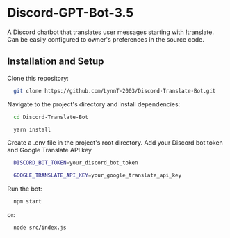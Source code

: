 # Discord-GPT-Bot-3.5

A Discord chatbot that translates user messages starting with !translate.
Can be easily configured to owner's preferences in the source code.

## Installation and Setup

Clone this repository:

```bash
  git clone https://github.com/LynnT-2003/Discord-Translate-Bot.git
```

Navigate to the project's directory and install dependencies:

```bash
  cd Discord-Translate-Bot
```

```bash
  yarn install
```

Create a .env file in the project's root directory.
Add your Discord bot token and Google Translate API key

```bash
  DISCORD_BOT_TOKEN=your_discord_bot_token
```

```bash
  GOOGLE_TRANSLATE_API_KEY=your_google_translate_api_key
```

Run the bot:

```bash
  npm start
```

or:

```bash
  node src/index.js
```
